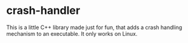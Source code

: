 # crash-handler

This is a little C++ library made just for fun, that adds a crash handling mechanism to an executable. It only works on Linux.
